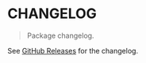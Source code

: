 # CHANGELOG

> Package changelog.

See [GitHub Releases](https://github.com/stdlib-js/ndarray-base-meta-data-props/releases) for the changelog.